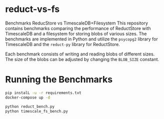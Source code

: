 # reduct-vs-fs

Benchmarks ReducStore vs TimescaleDB+Filesystem
This repository contains benchmarks comparing the performance of ReductStore with TimescaleDB and a filesystem for storing blobs of various sizes.
The benchmarks are implemented in Python and utilize the `psycopg2` library for TimescaleDB and the `reduct-py` library for ReductStore.

Each benchmark consists of writing and reading blobs of different sizes. The size of the blobs can be adjusted by changing the `BLOB_SIZE` constant. 

# Running the Benchmarks

```bash
pip instalL -u -r requirements.txt
docker-compose up -d

python reduct_bench.py
python timescale_fs_bench.py
```


